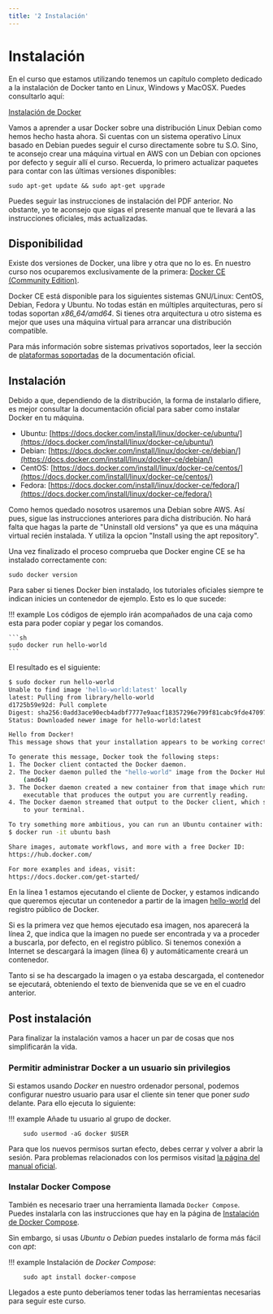 ```yaml
---
title: '2 Instalación'
---
```


# Instalación

En el curso que estamos utilizando tenemos un capítulo completo dedicado a la instalación de Docker tanto en Linux, Windows y MacOSX. Puedes consultarlo aquí:

[Instalación de Docker](Ud7_img/Docker02_Instalacion.pdf)

Vamos a aprender a usar Docker sobre una distribución Linux Debian como hemos hecho hasta ahora. Si cuentas con un sistema operativo Linux basado en Debian puedes seguir el curso directamente sobre tu S.O. Sino, te aconsejo crear una máquina virtual en AWS con un Debian con opciones por defecto y seguir allí el curso. Recuerda, lo primero actualizar paquetes para contar con las últimas versiones disponibles:

    sudo apt-get update && sudo apt-get upgrade

Puedes seguir las instrucciones de instalación del PDF anterior. No obstante, yo te aconsejo que sigas el presente manual que te llevará a las instrucciones oficiales, más actualizadas.

## Disponibilidad

Existe dos versiones de Docker, una libre y otra que no lo es. En nuestro curso nos ocuparemos exclusivamente de la primera: [Docker CE (Community Edition)](https://docs.docker.com/install/).

Docker CE está disponible para los siguientes sistemas GNU/Linux: CentOS, Debian, Fedora y Ubuntu. No todas están en múltiples arquitecturas, pero sí todas soportan _x86\_64/amd64_. Si tienes otra arquitectura u otro sistema es mejor que uses una máquina virtual para arrancar una distribución compatible.

Para más información sobre sistemas privativos soportados, leer la sección de [plataformas soportadas](https://docs.docker.com/install/#supported-platforms) de la documentación oficial.

## Instalación

Debido a que, dependiendo de la distribución, la forma de instalarlo difiere, es mejor consultar la documentación oficial para saber como instalar Docker en tu máquina.

* Ubuntu: [https://docs.docker.com/install/linux/docker-ce/ubuntu/](https://docs.docker.com/install/linux/docker-ce/ubuntu/)
* Debian: [https://docs.docker.com/install/linux/docker-ce/debian/](https://docs.docker.com/install/linux/docker-ce/debian/)
* CentOS: [https://docs.docker.com/install/linux/docker-ce/centos/](https://docs.docker.com/install/linux/docker-ce/centos/)
* Fedora: [https://docs.docker.com/install/linux/docker-ce/fedora/](https://docs.docker.com/install/linux/docker-ce/fedora/)

Como hemos quedado nosotros usaremos una Debian sobre AWS. Así pues, sigue las instrucciones anteriores para dicha distribución. No hará falta que hagas la parte de "Uninstall old versions" ya que es una máquina virtual recién instalada. Y utiliza la opcion "Install using the apt repository".

Una vez finalizado el proceso comprueba que Docker engine CE se ha instalado correctamente con:

    sudo docker version

Para saber si tienes Docker bien instalado, los tutoriales oficiales siempre te indican inicies un contenedor de ejemplo. Esto es lo que sucede:

!!! example
    Los códigos de ejemplo irán acompañados de una caja como esta para poder copiar y pegar los comandos.
    
    ```sh
    sudo docker run hello-world
    ```

El resultado es el siguiente:

```sh hl_lines="1 2 6"
$ sudo docker run hello-world
Unable to find image 'hello-world:latest' locally
latest: Pulling from library/hello-world
d1725b59e92d: Pull complete 
Digest: sha256:0add3ace90ecb4adbf7777e9aacf18357296e799f81cabc9fde470971e499788
Status: Downloaded newer image for hello-world:latest

Hello from Docker!
This message shows that your installation appears to be working correctly.

To generate this message, Docker took the following steps:
1. The Docker client contacted the Docker daemon.
2. The Docker daemon pulled the "hello-world" image from the Docker Hub.
    (amd64)
3. The Docker daemon created a new container from that image which runs the
    executable that produces the output you are currently reading.
4. The Docker daemon streamed that output to the Docker client, which sent it
    to your terminal.

To try something more ambitious, you can run an Ubuntu container with:
$ docker run -it ubuntu bash

Share images, automate workflows, and more with a free Docker ID:
https://hub.docker.com/

For more examples and ideas, visit:
https://docs.docker.com/get-started/
```

En la línea 1 estamos ejecutando el cliente de Docker, y estamos indicando que queremos ejecutar un contenedor a partir de la imagen [hello-world](https://hub.docker.com/_/hello-world/) del registro público de Docker.

Si es la primera vez que hemos ejecutado esa imagen, nos aparecerá la línea 2, que indica que la imagen no puede ser encontrada y va a proceder a buscarla, por defecto, en el registro público. Si tenemos conexión a Internet se descargará la imagen  (línea 6) y automáticamente creará un contenedor.

Tanto si se ha descargado la imagen o ya estaba descargada, el contenedor se ejecutará, obteniendo el texto de bienvenida que se ve en el cuadro anterior.

## Post instalación

Para finalizar la instalación vamos a hacer un par de cosas que nos simplificarán la vida.

### Permitir administrar Docker a un usuario sin privilegios

Si estamos usando _Docker_ en nuestro ordenador personal, podemos configurar nuestro usuario para usar el cliente sin tener que poner _sudo_ delante. Para ello ejecuta lo siguiente:

!!! example
    Añade tu usuario al grupo de docker.

        sudo usermod -aG docker $USER

Para que los nuevos permisos surtan efecto, debes cerrar y volver a abrir la sesión. Para problemas relacionados con los permisos visitad [la página del manual oficial](https://docs.docker.com/install/linux/linux-postinstall/#manage-docker-as-a-non-root-user).

### Instalar Docker Compose

También es necesario traer una herramienta llamada `Docker Compose`. Puedes instalarla con las instrucciones que hay en la página de [Instalación de Docker Compose](https://docs.docker.com/compose/install/).

Sin embargo, si usas _Ubuntu_ o _Debian_ puedes instalarlo de forma más fácil con _apt_:

!!! example
    Instalación de _Docker Compose_:

        sudo apt install docker-compose

Llegados a este punto deberíamos tener todas las herramientas necesarias para seguir este curso.
